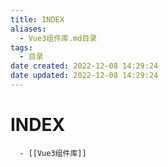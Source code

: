```yaml
---
title: INDEX
aliases:
  - Vue3组件库.md目录
tags:
  - 目录
date created: 2022-12-08 14:29:24
date updated: 2022-12-08 14:29:24
---
```


# INDEX

      - [[Vue3组件库]]
